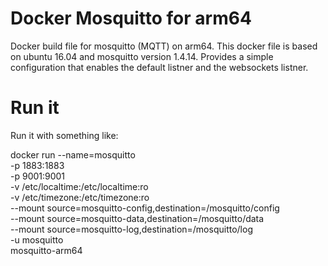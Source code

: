 Docker Mosquitto for arm64
=========
Docker build file for mosquitto (MQTT) on arm64. This docker file is based on
ubuntu 16.04 and mosquitto version 1.4.14. Provides a simple configuration 
that enables the default listner and the websockets listner. 

Run it
======
Run it with something like:

docker run --name=mosquitto \
  -p 1883:1883 \
  -p 9001:9001 \
  -v /etc/localtime:/etc/localtime:ro \
  -v /etc/timezone:/etc/timezone:ro \
  --mount source=mosquitto-config,destination=/mosquitto/config \
  --mount source=mosquitto-data,destination=/mosquitto/data \
  --mount source=mosquitto-log,destination=/mosquitto/log \
  -u mosquitto \
  mosquitto-arm64
